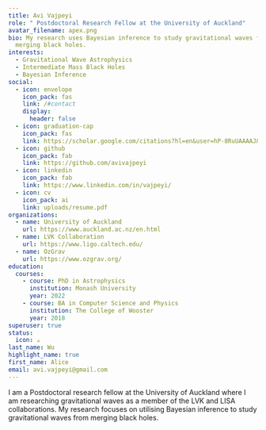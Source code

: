 ```yaml
---
title: Avi Vajpeyi
role: " Postdoctoral Research Fellow at the University of Auckland"
avatar_filename: apex.png
bio: My research uses Bayesian inference to study gravitational waves from
  merging black holes.
interests:
  - Gravitational Wave Astrophysics
  - Intermediate Mass Black Holes
  - Bayesian Inference
social:
  - icon: envelope
    icon_pack: fas
    link: /#contact
    display:
      header: false
  - icon: graduation-cap
    icon_pack: fas
    link: https://scholar.google.com/citations?hl=en&user=hP-8RuUAAAAJ&view_op=list_works&gmla=ABEO0YpUPYReN8ydlP-6iZtFS7gPWKVVTfDS73oXo_pFr4pmTJtW44B_uMOU9Oq1MK5RcQx6qzXlvPmKjuh4Od68w9hKiPNA8ua9GUkaylNe2qvGw8LyZfAIiwmfuzQdZKRmzpelfVEi2uBLPJ4ByLaH5lzJd3eYEQ
  - icon: github
    icon_pack: fab
    link: https://github.com/avivajpeyi
  - icon: linkedin
    icon_pack: fab
    link: https://www.linkedin.com/in/vajpeyi/
  - icon: cv
    icon_pack: ai
    link: uploads/resume.pdf
organizations:
  - name: University of Auckland
    url: https://www.auckland.ac.nz/en.html
  - name: LVK Collaboration
    url: https://www.ligo.caltech.edu/
  - name: OzGrav
    url: https://www.ozgrav.org/
education:
  courses:
    - course: PhD in Astrophysics
      institution: Monash University
      year: 2022
    - course: BA in Computer Science and Physics
      institution: The College of Wooster
      year: 2018
superuser: true
status:
  icon: ☕️
last_name: Wu
highlight_name: true
first_name: Alice
email: avi.vajpeyi@gmail.com
---
```

I am a Postdoctoral research fellow at the University of Auckland where I am researching gravitational waves as a member of the LVK and LISA collaborations. My research focuses on utilising Bayesian inference to study gravitational waves from merging black holes.